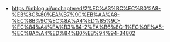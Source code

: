 - https://inblog.ai/unchaptered/2%EC%A3%BC%EC%B0%A8-%EB%8C%80%EA%B7%9C%EB%AA%A8-%EC%8B%9C%EC%8A%A4%ED%85%9C-%EC%84%A4%EA%B3%84-2%EA%B6%8C-1%EC%9E%A5-%EC%8A%A4%ED%84%B0%EB%94%94-34802
